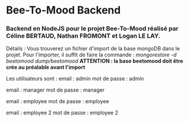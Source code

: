 # Bee-To-Mood Backend

### Backend en NodeJS pour le projet Bee-To-Mood réalisé par Céline BERTAUD, Nathan FROMONT et Logan LE LAY.

Détails : Vous trouverez un fichier d'import de la base mongoDB dans le projet.
Pour l'importer, il suffit de faire la commande : *mongorestore -d beetomood dump/beetomood*
**ATTENTION : la base beetomood doit être crée au préalable avant l'import**

Les utilisateurs sont :
email : admin
mot de passe : admin

email : manager
mot de passe : manager

email : employee
mot de passe : employee

email : employee 2
mot de passe : employee 2
